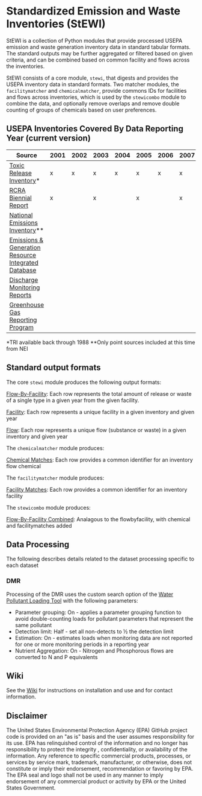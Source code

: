 # Standardized Emission and Waste Inventories (StEWI)

StEWI is a collection of Python modules that provide processed USEPA emission and waste generation inventory data in standard tabular formats.
 The standard outputs may be further aggregated or filtered based on given criteria, and can be combined based on common facility and flows
  across the inventories.

StEWI consists of a core module, `stewi`, that digests and provides the USEPA inventory data in standard formats. Two matcher modules, the `facilitymatcher`
and `chemicalmatcher`, provide commons IDs for facilities and flows across inventories, which is used by the `stewicombo` module
to combine the data, and optionally remove overlaps and remove double counting of groups of chemicals based on user preferences.

## USEPA Inventories Covered By Data Reporting Year (current version)

|Source|2001|2002|2003|2004|2005|2006|2007|2008|2009|2010|2011|2012|2013|2014|2015|2016|2017|2018|
|---|---|---|---|---|---|---|---|---|---|---|---|---|---|---|---|---|---|---|
|[Toxic Release Inventory](https://www.epa.gov/toxics-release-inventory-tri-program)*|x|x|x|x|x|x|x|x|x|x|x|x|x|x|x|x|x|x|
|[RCRA Biennial Report](https://www.epa.gov/hwgenerators/biennial-hazardous-waste-report)|x| |x| |x| |x| |x| |x| |x| |x| |x| |
|[National Emissions Inventory](https://www.epa.gov/air-emissions-inventories/national-emissions-inventory-nei)**| | | | | | | | | | |x| | |x| |x|x| |
|[Emissions & Generation Resource Integrated Database](https://www.epa.gov/energy/emissions-generation-resource-integrated-database-egrid)| | | | | | | | | | | | | |x| |x| |x|
|[Discharge Monitoring Reports](https://www.epa.gov/)| | | | | | | | | | | | | |x|x|x|x| |
|[Greenhouse Gas Reporting Program](https://www.epa.gov/ghgreporting)| | | | | | | | | | | | | | | | | | |

*TRI available back through 1988
**Only point sources included at this time from NEI

## Standard output formats

The core `stewi` module produces the following output formats:

[Flow-By-Facility](./format%20specs/FlowByFacility.md): Each row represents the total amount of release or waste of a single type in a given year from the given facility.

[Facility](./format%20specs/Facility.md): Each row represents a unique facility in a given inventory and given year

[Flow](./format%20specs/Flow.md):  Each row represents a unique flow (substance or waste) in a given inventory and given year

The `chemicalmatcher` module produces:

[Chemical Matches](./format%20specs/ChemicalMatches.md): Each row provides a common identifier for an inventory flow chemical

The `facilitymatcher` module produces:

[Facility Matches](./format%20specs/FacilityMatches.md): Each row provides a common identifier for an inventory facility

The `stewicombo` module produces:

[Flow-By-Facility Combined](./format%20specs/FlowByFacilityCombo.md): Analagous to the flowbyfacility, with chemical and facilitymatches added

## Data Processing

The following describes details related to the dataset processing specific to each dataset

### DMR

Processing of the DMR uses the custom search option of the [Water Pollutant Loading Tool](https://echo.epa.gov/trends/loading-tool/get-data/custom-search/) with the following parameters:
- Parameter grouping: On - applies a parameter grouping function to avoid double-counting loads for pollutant parameters that represent the same pollutant
- Detection limit: Half - set all non-detects to ½ the detection limit
- Estimation: On - estimates loads when monitoring data are not reported for one or more monitoring periods in a reporting year
- Nutrient Aggregation: On - Nitrogen and Phosphorous flows are converted to N and P equivalents

## Wiki

See the [Wiki](https://github.com/USEPA/standardizedinventories/wiki) for instructions on installation and use and for
contact information.

## Disclaimer

The United States Environmental Protection Agency (EPA) GitHub project code is provided on an "as is" basis
and the user assumes responsibility for its use.  EPA has relinquished control of the information and no longer
has responsibility to protect the integrity , confidentiality, or availability of the information.
Any reference to specific commercial products, processes, or services by service mark, trademark, manufacturer,
or otherwise, does not constitute or imply their endorsement, recommendation or favoring by EPA.  
The EPA seal and logo shall not be used in any manner to imply endorsement of any commercial product or activity
by EPA or the United States Government.
